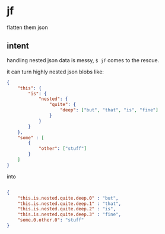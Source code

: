 # jf
flatten them json

## intent

handling nested json data is messy, `$ jf` comes to the rescue.

it can turn highly nested json blobs like:

```json
{
    "this": {
        "is": {
            "nested": {
                "quite": {
                    "deep": ["but", "that", "is", "fine"]
                }
            }
        }
    },
    "some" : [
        {
            "other": ["stuff"]
        }
    ]
}
```

into

```json

{
    "this.is.nested.quite.deep.0" : "but",
    "this.is.nested.quite.deep.1" : "that",
    "this.is.nested.quite.deep.2" : "is",
    "this.is.nested.quite.deep.3" : "fine",
    "some.0.other.0": "stuff"
}
```
